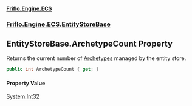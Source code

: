 #### [Friflo.Engine.ECS](index.md#'index')
### [Friflo.Engine.ECS](Friflo.Engine.ECS.md#'Friflo.Engine.ECS').[EntityStoreBase](EntityStoreBase.md#'Friflo.Engine.ECS.EntityStoreBase')

## EntityStoreBase.ArchetypeCount Property

Returns the current number of [Archetypes](EntityStoreBase.Archetypes.md#'Friflo.Engine.ECS.EntityStoreBase.Archetypes') managed by the entity store.

```csharp
public int ArchetypeCount { get; }
```

#### Property Value
[System.Int32](https://docs.microsoft.com/en-us/dotnet/api/System.Int32#'System.Int32')